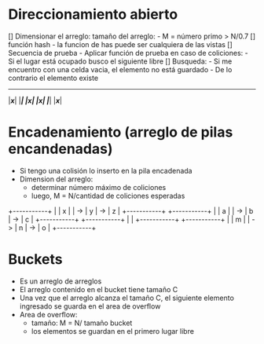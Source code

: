 # Direccionamiento abierto
[] Dimensionar el arreglo:
    tamaño del arreglo:
        - M = número primo > N/0.7
[] función hash
    - la funcion de has puede ser cualquiera de las vistas
[] Secuencia de prueba
    - Aplicar función de prueba en caso de coliciones:
    - Si el lugar está ocupado busco el siguiente libre
[] Busqueda:
    - Si me encuentro con una celda vacia, el elemento no está guardado
    - De lo contrario el elemento existe
_____________
|_____x_____|
|___________|
|_____x_____|
|_____x_____|
|___________|
|_____x_____|
# Encadenamiento (arreglo de pilas encandenadas)
- Si tengo una colisión lo inserto en la pila encadenada
- Dimension del arreglo:
    - determinar número máximo de coliciones
    - luego, M = N/cantidad de coliciones esperadas

+-----------+
|  |  x  |  | -> |  y  | -> |   z  |
+-----------+
+-----------+
|  |  a  |  | -> |  b  | -> |   c  |
+-----------+
+-----------+
|           |
+-----------+
+-----------+
|  |  m  |  | -> |  n  | -> |   o  |
+-----------+
# Buckets
- Es un arreglo de arreglos
- El arreglo contenido en el bucket tiene tamaño C
- Una vez que el arreglo alcanza el tamaño C, el siguiente elemento ingresado se guarda en el area de overflow
- Area de overflow:
    - tamaño: M = N/ tamaño bucket
    - los elementos se guardan en el primero lugar libre
